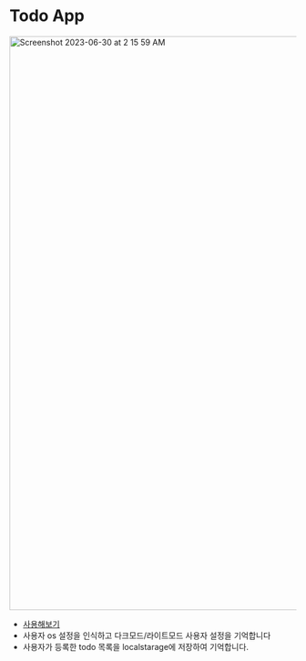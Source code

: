 # Todo App

<img width="1007" alt="Screenshot 2023-06-30 at 2 15 59 AM" src="https://github.com/wandakim/Todo-App/assets/74309458/b3bf826e-a342-448c-a5b6-8cc68bfcb125">

<br/>

- [사용해보기](https://majestic-tiramisu-c82b7d.netlify.app/)
- 사용자 os 설정을 인식하고 다크모드/라이트모드 사용자 설정을 기억합니다
- 사용자가 등록한 todo 목록을 localstarage에 저장하여 기억합니다.
